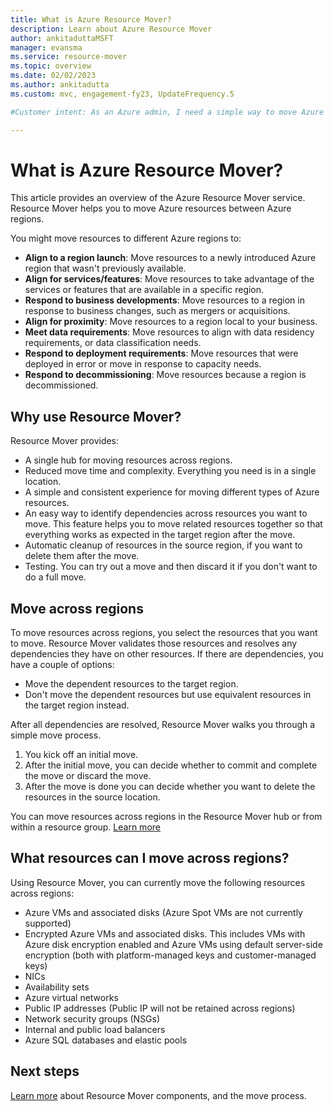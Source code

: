 ```yaml
---
title: What is Azure Resource Mover?
description: Learn about Azure Resource Mover
author: ankitaduttaMSFT
manager: evansma
ms.service: resource-mover
ms.topic: overview
ms.date: 02/02/2023
ms.author: ankitadutta
ms.custom: mvc, engagement-fy23, UpdateFrequency.5

#Customer intent: As an Azure admin, I need a simple way to move Azure resources, and want to understand how Azure Resource Mover can help me do that.

---
```


# What is Azure Resource Mover?

This article provides an overview of the Azure Resource Mover service. Resource Mover helps you to move Azure resources between Azure regions.

You might move resources to different Azure regions to:

- **Align to a region launch**: Move resources to a newly introduced Azure region that wasn't previously available.
- **Align for services/features**: Move resources to take advantage of the services or features that are available in a specific region.
- **Respond to business developments**: Move resources to a region in response to business changes, such as mergers or acquisitions.
- **Align for proximity**: Move resources to a region local to your business.
- **Meet data requirements**: Move resources to align with data residency requirements, or data classification needs.
- **Respond to deployment requirements**: Move resources that were deployed in error or move in response to capacity needs.
- **Respond to decommissioning**: Move resources because a region is decommissioned.


## Why use Resource Mover?

Resource Mover provides:

- A single hub for moving resources across regions.
- Reduced move time and complexity. Everything you need is in a single location.
- A simple and consistent experience for moving different types of Azure resources.
- An easy way to identify dependencies across resources you want to move. This feature helps you to move related resources together so that everything works as expected in the target region after the move.
- Automatic cleanup of resources in the source region, if you want to delete them after the move.
- Testing. You can try out a move and then discard it if you don't want to do a full move.

## Move across regions

To move resources across regions, you select the resources that you want to move. Resource Mover validates those resources and resolves any dependencies they have on other resources. If there are dependencies, you have a couple of options:
- Move the dependent resources to the target region.
- Don't move the dependent resources but use equivalent resources in the target region instead.

After all dependencies are resolved, Resource Mover walks you through a simple move process.

1. You kick off an initial move.
2. After the initial move, you can decide whether to commit and complete the move or discard the move.
3. After the move is done you can decide whether you want to delete the resources in the source location.

You can move resources across regions in the Resource Mover hub or from within a resource group. [Learn more](select-move-tool.md)

## What resources can I move across regions?

Using Resource Mover, you can currently move the following resources across regions:

- Azure VMs and associated disks (Azure Spot VMs are not currently supported)
- Encrypted Azure VMs and associated disks. This includes VMs with Azure disk encryption enabled and Azure VMs using default server-side encryption (both with platform-managed keys and customer-managed keys)
- NICs
- Availability sets 
- Azure virtual networks 
- Public IP addresses (Public IP will not be retained across regions)
- Network security groups (NSGs)
- Internal and public load balancers 
- Azure SQL databases and elastic pools


## Next steps

[Learn more](about-move-process.md) about Resource Mover components, and the move process.
